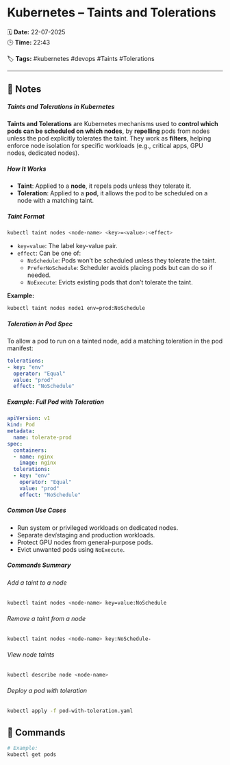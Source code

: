 # Kubernetes – Taints and Tolerations

🗓️ **Date:** 22-07-2025  
🕒 **Time:** 22:43  

🏷️ **Tags:** #kubernetes #devops #Taints #Tolerations  

---

## 📝 Notes

##### Taints and Tolerations in Kubernetes
**Taints and Tolerations** are Kubernetes mechanisms used to **control which pods can be scheduled on which nodes**, by **repelling** pods from nodes unless the pod explicitly tolerates the taint. They work as **filters**, helping enforce node isolation for specific workloads (e.g., critical apps, GPU nodes, dedicated nodes).

##### How It Works
- **Taint**: Applied to a **node**, it repels pods unless they tolerate it.
- **Toleration**: Applied to a **pod**, it allows the pod to be scheduled on a node with a matching taint.

##### Taint Format
```bash
kubectl taint nodes <node-name> <key>=<value>:<effect>
```
- `key=value`: The label key-value pair.
- `effect`: Can be one of:
    - `NoSchedule`: Pods won’t be scheduled unless they tolerate the taint.
    - `PreferNoSchedule`: Scheduler avoids placing pods but can do so if needed.
    - `NoExecute`: Evicts existing pods that don’t tolerate the taint.

**Example:**
```bash
kubectl taint nodes node1 env=prod:NoSchedule
```

##### Toleration in Pod Spec
To allow a pod to run on a tainted node, add a matching toleration in the pod manifest:
```yaml
tolerations:
- key: "env"
  operator: "Equal"
  value: "prod"
  effect: "NoSchedule"
```

##### Example: Full Pod with Toleration
```yaml
apiVersion: v1
kind: Pod
metadata:
  name: tolerate-prod
spec:
  containers:
  - name: nginx
    image: nginx
  tolerations:
  - key: "env"
    operator: "Equal"
    value: "prod"
    effect: "NoSchedule"
```

##### Common Use Cases
- Run system or privileged workloads on dedicated nodes.
- Separate dev/staging and production workloads.
- Protect GPU nodes from general-purpose pods.
- Evict unwanted pods using `NoExecute`.

##### Commands Summary
###### Add a taint to a node
```bash
kubectl taint nodes <node-name> key=value:NoSchedule
```
###### Remove a taint from a node
```bash
kubectl taint nodes <node-name> key:NoSchedule-
```
###### View node taints
```bash
kubectl describe node <node-name>
```
###### Deploy a pod with toleration
```bash
kubectl apply -f pod-with-toleration.yaml
```


## 🧾 Commands

```bash
# Example:
kubectl get pods
```
